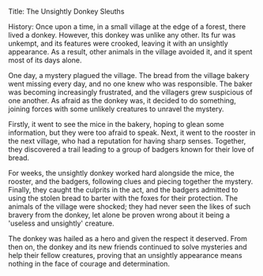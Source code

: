 Title: The Unsightly Donkey Sleuths

History:
Once upon a time, in a small village at the edge of a forest, there lived a donkey. However, this donkey was unlike any other. Its fur was unkempt, and its features were crooked, leaving it with an unsightly appearance. As a result, other animals in the village avoided it, and it spent most of its days alone.

One day, a mystery plagued the village. The bread from the village bakery went missing every day, and no one knew who was responsible. The baker was becoming increasingly frustrated, and the villagers grew suspicious of one another. As afraid as the donkey was, it decided to do something, joining forces with some unlikely creatures to unravel the mystery.

Firstly, it went to see the mice in the bakery, hoping to glean some information, but they were too afraid to speak. Next, it went to the rooster in the next village, who had a reputation for having sharp senses. Together, they discovered a trail leading to a group of badgers known for their love of bread.

For weeks, the unsightly donkey worked hard alongside the mice, the rooster, and the badgers, following clues and piecing together the mystery. Finally, they caught the culprits in the act, and the badgers admitted to using the stolen bread to barter with the foxes for their protection. The animals of the village were shocked; they had never seen the likes of such bravery from the donkey, let alone be proven wrong about it being a 'useless and unsightly' creature.

The donkey was hailed as a hero and given the respect it deserved. From then on, the donkey and its new friends continued to solve mysteries and help their fellow creatures, proving that an unsightly appearance means nothing in the face of courage and determination.